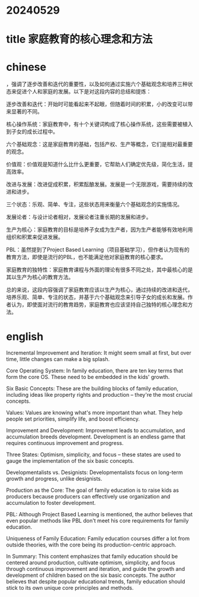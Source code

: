 
# 20240529

# title 家庭教育的核心理念和方法

# chinese 

，强调了逐步改善和迭代的重要性，以及如何通过实施六个基础观念和培养三种状态来促进个人和家庭的发展。以下是对这段内容的总结和提炼：

逐步改善和迭代：开始时可能看起来不起眼，但随着时间的积累，小的改变可以带来显著的不同。

核心操作系统：家庭教育中，有十个关键词构成了核心操作系统，这些需要被植入到子女的成长过程中。

六个基础观念：这是家庭教育的基础，包括产权、生产等概念，它们是相对最重要的观念。

价值观：价值观是知道什么比什么更重要，它帮助人们确定优先级，简化生活，提高效率。

改进与发展：改进促成积累，积累酝酿发展。发展是一个无限游戏，需要持续的改进和进步。

三个状态：乐观、简单、专注，这些状态用来衡量六个基础观念的实施情况。

发展论者：与设计论者相对，发展论者注重长期的发展和进步。

生产为核心：家庭教育的目标是培养子女成为生产者，因为生产者能够有效地利用组织和积累来促进发展。

PBL：虽然提到了Project Based Learning（项目基础学习），但作者认为现有的教育方法，即使是流行的PBL，也不能满足他对家庭教育的核心要求。

家庭教育的独特性：家庭教育课程与外面的理论有很多不同之处，其中最核心的是其以生产为核心的教育方法。

总的来说，这段内容强调了家庭教育应该以生产为核心，通过持续的改进和迭代，培养乐观、简单、专注的状态，并基于六个基础观念来引导子女的成长和发展。作者认为，即使面对流行的教育趋势，家庭教育也应该坚持自己独特的核心理念和方法。

# english
Incremental Improvement and Iteration: It might seem small at first, but over time, little changes can make a big splash.

Core Operating System: In family education, there are ten key terms that form the core OS. These need to be embedded in the kids' growth.

Six Basic Concepts: These are the building blocks of family education, including ideas like property rights and production – they're the most crucial concepts.

Values: Values are knowing what's more important than what. They help people set priorities, simplify life, and boost efficiency.

Improvement and Development: Improvement leads to accumulation, and accumulation breeds development. Development is an endless game that requires continuous improvement and progress.

Three States: Optimism, simplicity, and focus – these states are used to gauge the implementation of the six basic concepts.

Developmentalists vs. Designists: Developmentalists focus on long-term growth and progress, unlike designists.

Production as the Core: The goal of family education is to raise kids as producers because producers can effectively use organization and accumulation to foster development.

PBL: Although Project Based Learning is mentioned, the author believes that even popular methods like PBL don't meet his core requirements for family education.

Uniqueness of Family Education: Family education courses differ a lot from outside theories, with the core being its production-centric approach.

In Summary: This content emphasizes that family education should be centered around production, cultivate optimism, simplicity, and focus through continuous improvement and iteration, and guide the growth and development of children based on the six basic concepts. The author believes that despite popular educational trends, family education should stick to its own unique core principles and methods.
